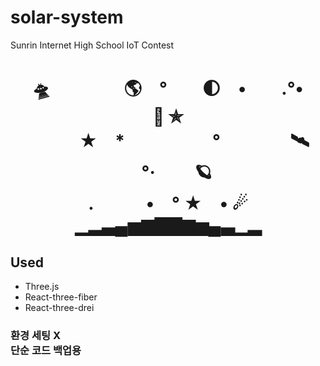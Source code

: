 # solar-system
Sunrin Internet High School IoT Contest

<div align="center"><h1>
🛸　　　 　🌎　°　　🌓　•　　.°•　　　🚀 ✯<br>
　　　★　*　　　　　°　　　　🛰 　°·　　   🪐<br>
.　　　•　° ★　•  ☄<br>
▁▂▃▄▅▆▇▇▆▅▄▃▁▂</h1></div>


<h2>Used</h2>
<ul><li>Three.js</li>
  <li>React-three-fiber</li>
<li>React-three-drei</li>
</ul>

<h3>환경 세팅 X<br>단순 코드 백업용</h3>
